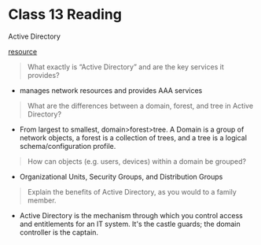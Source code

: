 # Class 13 Reading
 Active Directory

[resource](https://www.cyberark.com/what-is/active-directory/)

> What exactly is “Active Directory” and are the key services it provides?
   - manages network resources and provides AAA services

> What are the differences between a domain, forest, and tree in Active Directory?
   - From largest to smallest, domain>forest>tree. A Domain is a group of network objects, a forest is a collection of trees, and a tree is a logical schema/configuration profile.

> How can objects (e.g. users, devices) within a domain be grouped?
   - Organizational Units, Security Groups, and Distribution Groups

> Explain the benefits of Active Directory, as you would to a family member.
   - Active Directory is the mechanism through which you control access and entitlements for an IT system. It's the castle guards; the domain controller is the captain.


